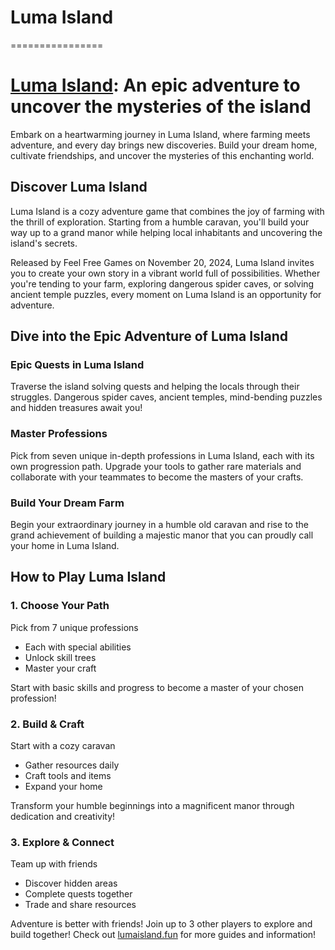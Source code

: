 # Luma Island
================

[Luma Island](https://lumaisland.fun/): An epic adventure to uncover the mysteries of the island
============================================================

Embark on a heartwarming journey in Luma Island, where farming meets adventure, and every day brings new discoveries. Build your dream home, cultivate friendships, and uncover the mysteries of this enchanting world.

Discover Luma Island
-------------------

Luma Island is a cozy adventure game that combines the joy of farming with the thrill of exploration. Starting from a humble caravan, you'll build your way up to a grand manor while helping local inhabitants and uncovering the island's secrets.

Released by Feel Free Games on November 20, 2024, Luma Island invites you to create your own story in a vibrant world full of possibilities. Whether you're tending to your farm, exploring dangerous spider caves, or solving ancient temple puzzles, every moment on Luma Island is an opportunity for adventure.

Dive into the Epic Adventure of Luma Island
------------------------------------------

### Epic Quests in Luma Island

Traverse the island solving quests and helping the locals through their struggles. Dangerous spider caves, ancient temples, mind-bending puzzles and hidden treasures await you!

### Master Professions

Pick from seven unique in-depth professions in Luma Island, each with its own progression path. Upgrade your tools to gather rare materials and collaborate with your teammates to become the masters of your crafts.

### Build Your Dream Farm

Begin your extraordinary journey in a humble old caravan and rise to the grand achievement of building a majestic manor that you can proudly call your home in Luma Island.

How to Play Luma Island
----------------------

### 1. Choose Your Path

Pick from 7 unique professions

* Each with special abilities
* Unlock skill trees
* Master your craft

Start with basic skills and progress to become a master of your chosen profession!

### 2. Build & Craft

Start with a cozy caravan

* Gather resources daily
* Craft tools and items
* Expand your home

Transform your humble beginnings into a magnificent manor through dedication and creativity!

### 3. Explore & Connect

Team up with friends

* Discover hidden areas
* Complete quests together
* Trade and share resources

Adventure is better with friends! Join up to 3 other players to explore and build together! Check out [lumaisland.fun](https://lumaisland.fun/) for more guides and information!